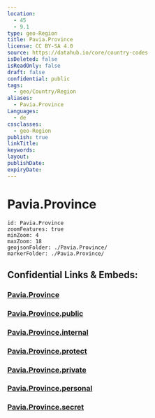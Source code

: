 ```yaml
---
location:
  - 45
  - 9.1
type: geo-Region
title: Pavia.Province
license: CC BY-SA 4.0
source: https://datahub.io/core/country-codes
isDeleted: false
isReadOnly: false
draft: false
confidential: public
tags:
  - geo/Country/Region
aliases:
  - Pavia.Province
Languages:
  - de
cssclasses:
  - geo-Region
publish: true
linkTitle:
keywords:
layout:
publishDate:
expiryDate:
---
```


# Pavia.Province

```leaflet
id: Pavia.Province
zoomFeatures: true 
minZoom: 4 
maxZoom: 18
geojsonFolder: ./Pavia.Province/
markerFolder: ./Pavia.Province/
```


## Confidential Links & Embeds: 

### [Pavia.Province](/_Standards/Earth/Continent/Europe/Europe~South/Italy/regions~Italy/Lombardy/Pavia.Province.md) 

### [Pavia.Province.public](/_public/Earth/Continent/Europe/Europe~South/Italy/regions~Italy/Lombardy/Pavia.Province.public.md) 

### [Pavia.Province.internal](/_internal/Earth/Continent/Europe/Europe~South/Italy/regions~Italy/Lombardy/Pavia.Province.internal.md) 

### [Pavia.Province.protect](/_protect/Earth/Continent/Europe/Europe~South/Italy/regions~Italy/Lombardy/Pavia.Province.protect.md) 

### [Pavia.Province.private](/_private/Earth/Continent/Europe/Europe~South/Italy/regions~Italy/Lombardy/Pavia.Province.private.md) 

### [Pavia.Province.personal](/_personal/Earth/Continent/Europe/Europe~South/Italy/regions~Italy/Lombardy/Pavia.Province.personal.md) 

### [Pavia.Province.secret](/_secret/Earth/Continent/Europe/Europe~South/Italy/regions~Italy/Lombardy/Pavia.Province.secret.md)

